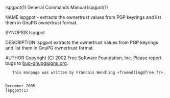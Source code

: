 lspgpot(1)                                                                               General Commands Manual                                                                               lspgpot(1)

NAME
       lspgpot - extracts the ownertrust values from PGP keyrings and list them in GnuPG ownertrust format.

SYNOPSIS
       lspgpot

DESCRIPTION
       lspgpot extracts the ownertrust values from PGP keyrings and list them in GnuPG ownertrust format.

AUTHOR
       Copyright (C) 2002 Free Software Foundation, Inc. Please report bugs to <bug-gnupg@gnu.org>.

       This manpage was written by Francois Wendling <frwendling@free.fr>.

                                                                                              December 2005                                                                                    lspgpot(1)
